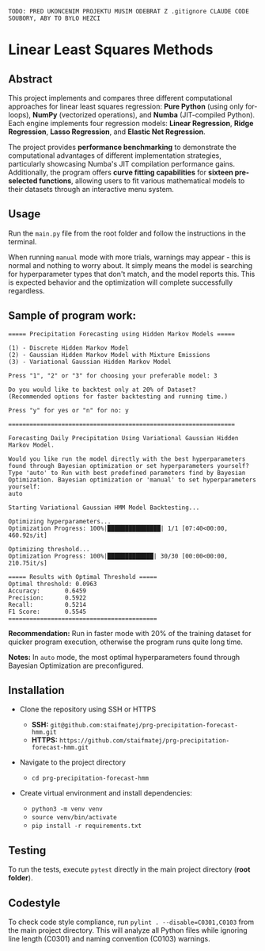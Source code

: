 ``` 
TODO: PRED UKONCENIM PROJEKTU MUSIM ODEBRAT Z .gitignore CLAUDE CODE SOUBORY, ABY TO BYLO HEZCI
```

# Linear Least Squares Methods


## Abstract

This project implements and compares three different
  computational approaches for linear least squares
  regression: **Pure Python** (using only for-loops),
  **NumPy** (vectorized operations), and **Numba**
  (JIT-compiled Python). Each engine implements four
  regression models: **Linear Regression**, **Ridge Regression**,
  **Lasso Regression**, and **Elastic Net Regression**.

  The project provides **performance benchmarking** to
  demonstrate the computational advantages of different
  implementation strategies, particularly showcasing
  Numba's JIT compilation performance gains. Additionally,
  the program offers **curve fitting capabilities** for **sixteen
   pre-selected functions**, allowing users to fit various
  mathematical models to their datasets through an
  interactive menu system.

## Usage

Run the `main.py` file from the root folder and follow the instructions in the terminal.

When running `manual` mode with more trials, warnings may appear - this is normal and nothing to worry about. It simply means the model is searching for hyperparameter types that don't match, and the model reports this. This is expected behavior and the optimization will complete successfully regardless.

## Sample of program work:
```
===== Precipitation Forecasting using Hidden Markov Models =====

(1) - Discrete Hidden Markov Model
(2) - Gaussian Hidden Markov Model with Mixture Emissions
(3) - Variational Gaussian Hidden Markov Model

Press "1", "2" or "3" for choosing your preferable model: 3

Do you would like to backtest only at 20% of Dataset?
(Recommended options for faster backtesting and running time.)

Press "y" for yes or "n" for no: y

================================================================

Forecasting Daily Precipitation Using Variational Gaussian Hidden Markov Model.

Would you like run the model directly with the best hyperparameters found through Bayesian optimization or set hyperparameters yourself?
Type 'auto' to Run with best predefined parameters find by Bayesian Optimization. Bayesian optimization or 'manual' to set hyperparameters yourself:
auto

Starting Variational Gaussian HMM Model Backtesting...

Optimizing hyperparameters...
Optimization Progress: 100%|███████████████| 1/1 [07:40<00:00, 460.92s/it]

Optimizing threshold...
Optimization Progress: 100%|█████████████| 30/30 [00:00<00:00, 210.75it/s]

===== Results with Optimal Threshold =====
Optimal threshold: 0.0963
Accuracy:       0.6459
Precision:      0.5922
Recall:         0.5214
F1 Score:       0.5545
==========================================
```
**Recommendation:**
Run in faster mode with 20% of the training dataset for quicker program execution, otherwise the program runs quite long time.

**Notes:**
In `auto` mode, the most optimal hyperparameters found through Bayesian Optimization are preconfigured.

## Installation

- Clone the repository using SSH or HTTPS
    - **SSH:** `git@github.com:staifmatej/prg-precipitation-forecast-hmm.git`
    - **HTTPS:** `https://github.com/staifmatej/prg-precipitation-forecast-hmm.git`

- Navigate to the project directory

    - `cd prg-precipitation-forecast-hmm`

- Create virtual environment and install dependencies:

    - `python3 -m venv venv`
    - `source venv/bin/activate`
    - `pip install -r requirements.txt`

## Testing

To run the tests, execute `pytest` directly in the main project directory (**root folder**).

## Codestyle

To check code style compliance, run `pylint . --disable=C0301,C0103` from the main project directory. This will analyze all Python files while ignoring line length (C0301) and naming convention (C0103) warnings.
